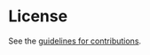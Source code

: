 # License

See the
[guidelines for contributions](https://github.com/martinthomson/vrs/blob/main/CONTRIBUTING.md).
